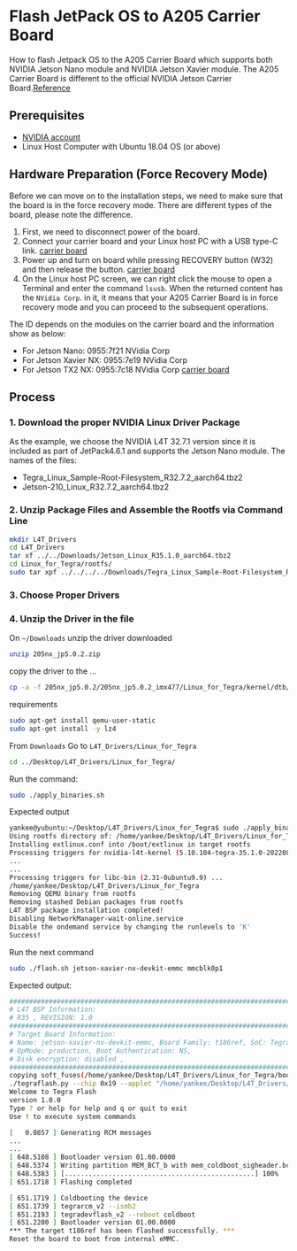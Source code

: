 # Flash JetPack OS to A205 Carrier Board

How to flash Jetpack OS to the A205 Carrier Board which supports both NVIDIA Jetson Nano module and NVIDIA Jetson Xavier module. The A205 Carrier Board is different to the official NVIDIA Jetson Carrier Board.[Reference](https://wiki.seeedstudio.com/reComputer_A205_Flash_System/#flashing-jetpack-os-via-command-line)

## Prerequisites
* [NVIDIA account](https://developer.nvidia.com/login)
* Linux Host Computer with Ubuntu 18.04 OS (or above)

## Hardware Preparation (Force Recovery Mode)
Before we can move on to the installation steps, we need to make sure that the board is in the force recovery mode. There are different types of the board, please note the difference.

1. First, we need to disconnect power of the board.
2. Connect your carrier board and your Linux host PC with a USB type-C link.
  [carrier board](./img/Flash_A2051.png)
3. Power up and turn on board while pressing RECOVERY button (W32) and then release the button.
  [carrier board](./img/Flash_A2052.jpg)
4. On the Linux host PC screen, we can right click the mouse to open a Terminal and enter the command `lsusb`. When the returned content has the `NVidia Corp`. in it, it means that your A205 Carrier Board is in force recovery mode and you can proceed to the subsequent operations.

The ID depends on the modules on the carrier board and the information show as below:
* For Jetson Nano: 0955:7f21 NVidia Corp
* For Jetson Xavier NX: 0955:7e19 NVidia Corp
* For Jetson TX2 NX: 0955:7c18 NVidia Corp
  [carrier board](./img/Flash_A2053.jpg)

## Process
### 1. Download the proper NVIDIA Linux Driver Package
  As the example, we choose the NVIDIA L4T 32.7.1 version since it is included as part of JetPack4.6.1 and supports the Jetson Nano module. The names of the files:
  * Tegra_Linux_Sample-Root-Filesystem_R32.7.2_aarch64.tbz2
  * Jetson-210_Linux_R32.7.2_aarch64.tbz2
### 2. Unzip Package Files and Assemble the Rootfs via Command Line
  ```BASH
  mkdir L4T_Drivers
  cd L4T_Drivers
  tar xf ../../Downloads/Jetson_Linux_R35.1.0_aarch64.tbz2
  cd Linux_for_Tegra/rootfs/
  sudo tar xpf ../../../../Downloads/Tegra_Linux_Sample-Root-Filesystem_R35.1.0_aarch64.tbz2
  ```
### 3. Choose Proper Drivers

### 4. Unzip the Driver in the file

  On `~/Downloads` unzip the driver downloaded
  ```BASH
  unzip 205nx_jp5.0.2.zip 
  ```
  copy the driver to the ...
  ```BASH
  cp -a -f 205nx_jp5.0.2/205nx_jp5.0.2_imx477/Linux_for_Tegra/kernel/dtb/tegra194-p3668-0001-p3509-0000.dtb ../Desktop/L4T_Drivers/Linux_for_Tegra/kernel/dtb/
  ```
  requirements
  ```BASH
  sudo apt-get install qemu-user-static 
  sudo apt-get install -y lz4
  ```
  From `Downloads` Go to `L4T_Drivers/Linux_for_Tegra` 
  ```BASH
  cd ../Desktop/L4T_Drivers/Linux_for_Tegra/
  ```
  Run the command:
  ```BASH
  sudo ./apply_binaries.sh
  ```
  Expected output
  ```BASH
  yankee@yubuntu:~/Desktop/L4T_Drivers/Linux_for_Tegra$ sudo ./apply_binaries.sh 
  Using rootfs directory of: /home/yankee/Desktop/L4T_Drivers/Linux_for_Tegra/rootfs
  Installing extlinux.conf into /boot/extlinux in target rootfs
  Processing triggers for nvidia-l4t-kernel (5.10.104-tegra-35.1.0-20220810203728) ...
  ...
  ...
  Processing triggers for libc-bin (2.31-0ubuntu9.9) ...
  /home/yankee/Desktop/L4T_Drivers/Linux_for_Tegra
  Removing QEMU binary from rootfs
  Removing stashed Debian packages from rootfs
  L4T BSP package installation completed!
  Disabling NetworkManager-wait-online.service
  Disable the ondemand service by changing the runlevels to 'K'
  Success!
  ```
  Run the next command
  ```BASH
  sudo ./flash.sh jetson-xavier-nx-devkit-emmc mmcblk0p1
  ```
  Expected output:
  ```BASH
  ###############################################################################
  # L4T BSP Information:
  # R35 , REVISION: 1.0
  ###############################################################################
  # Target Board Information:
  # Name: jetson-xavier-nx-devkit-emmc, Board Family: t186ref, SoC: Tegra 194, 
  # OpMode: production, Boot Authentication: NS, 
  # Disk encryption: disabled ,
  ###############################################################################
  copying soft_fuses(/home/yankee/Desktop/L4T_Drivers/Linux_for_Tegra/bootloader/t186ref/BCT/tegra194-mb1-soft-fuses-l4t.cfg)... done.
  ./tegraflash.py --chip 0x19 --applet "/home/yankee/Desktop/L4T_Drivers/Linux_for_Tegra/bootloader/mb1_t194_prod.bin" --skipuid --soft_fuses tegra194-mb1-soft-fuses-l4t.cfg --bins "mb2_applet nvtboot_applet_t194.bin" --cmd "dump eeprom boardinfo cvm.bin;reboot recovery" 
  Welcome to Tegra Flash
  version 1.0.0
  Type ? or help for help and q or quit to exit
  Use ! to execute system commands
  
  [   0.0857 ] Generating RCM messages
  ...
  ...
  [ 648.5108 ] Bootloader version 01.00.0000
  [ 648.5374 ] Writing partition MEM_BCT_b with mem_coldboot_sigheader.bct.encrypt [ 198656 bytes ]
  [ 648.5383 ] [................................................] 100%
  [ 651.1718 ] Flashing completed

  [ 651.1719 ] Coldbooting the device
  [ 651.1739 ] tegrarcm_v2 --ismb2
  [ 651.2193 ] tegradevflash_v2 --reboot coldboot
  [ 651.2200 ] Bootloader version 01.00.0000
  *** The target t186ref has been flashed successfully. ***
  Reset the board to boot from internal eMMC.
  ```
